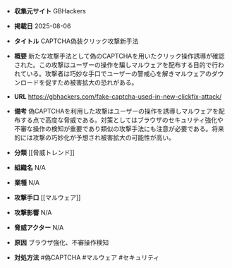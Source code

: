 - **収集元サイト**
GBHackers

- **掲載日**
2025-08-06

- **タイトル**
CAPTCHA偽装クリック攻撃新手法

- **概要**
新たな攻撃手法として偽のCAPTCHAを用いたクリック操作誘導が確認された。この攻撃はユーザーの操作を騙しマルウェアを配布する目的で行われている。攻撃者は巧妙な手口でユーザーの警戒心を解きマルウェアのダウンロードを促すため被害拡大の恐れがある。

- **URL**
https://gbhackers.com/fake-captcha-used-in-new-clickfix-attack/

- **備考**
偽CAPTCHAを利用した攻撃はユーザーの操作を誘導しマルウェアを配布する点で高度な脅威である。対策としてはブラウザのセキュリティ強化や不審な操作の検知が重要であり類似の攻撃手法にも注意が必要である。将来的には攻撃の巧妙化が予想され被害拡大の可能性が高い。

- **分類**
[[脅威トレンド]]

- **組織名**
N/A

- **業種**
N/A

- **攻撃手口**
[[マルウェア]]

- **攻撃影響**
N/A

- **脅威アクター**
N/A

- **原因**
ブラウザ強化、不審操作検知

- **対処方法**
#偽CAPTCHA #マルウェア #セキュリティ
